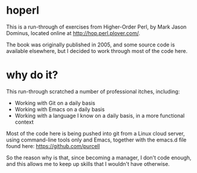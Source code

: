 # hoperl
This is a run-through of exercises from Higher-Order Perl, by Mark Jason Dominus, located online at http://hop.perl.plover.com/.

The book was originally published in 2005, and some source code is available elsewhere, but I decided to work through most of the code here.

# why do it?
This run-through scratched a number of professional itches, including:
* Working with Git on a daily basis
* Working with Emacs on a daily basis
* Working with a language I know on a daily basis, in a more functional context

Most of the code here is being pushed into git from a Linux cloud server, using command-line tools only and Emacs, together with the emacs.d file found here: https://github.com/purcell

So the reason why is that, since becoming a manager, I don't code enough, and this allows me to keep up skills that I wouldn't have otherwise.
